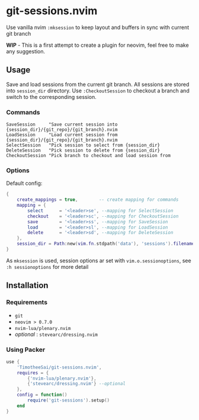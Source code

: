# git-sessions.nvim

Use vanilla nvim `:mksession` to keep layout and buffers in sync with current git branch

**WIP** - This is a first attempt to create a plugin for neovim, feel free to make any suggestion.

## Usage

Save and load sessions from the current git branch. All sessions are stored into `session_dir` directory.
Use `:CheckoutSession` to checkout a branch and switch to the corresponding session.

### Commands

```vim
SaveSession     "Save current session into {session_dir}/{git_repo}/{git_branch}.nvim 
LoadSession     "Load current session from {session_dir}/{git_repo}/{git_branch}.nvim 
SelectSession   "Pick session to select from {session_dir} 
DeleteSession   "Pick session to delete from {session_dir} 
CheckoutSession "Pick branch to checkout and load session from
```

### Options

Default config:
```lua
{
    create_mappings = true,        -- create mapping for commands
    mapping = {
        select      = '<leader>se', --mapping for SelectSession
        checkout    = '<leader>sc', --mapping for CheckoutSession
        save        = '<leader>ss', --mapping for SaveSession
        load        = '<leader>sl', --mapping for LoadSession
        delete      = '<leader>sd', --mapping for DeleteSession
    },
    session_dir = Path:new(vim.fn.stdpath('data'), 'sessions').filename -- $HOME/.local/share/nvim/sessions/
}
```

As `mksession` is used, session options ar set with `vim.o.sessionoptions`, see `:h sessionoptions` for more detail

## Installation

### Requirements

- `git`
- `neovim > 0.7.0`
- `nvim-lua/plenary.nvim`
- _optional_ : `stevearc/dressing.nvim`

### Using Packer

```lua
use {
    'TimotheeSai/git-sessions.nvim',
    requires = {
        {'nvim-lua/plenary.nvim'},
        {'stevearc/dressing.nvim'} --optional
    },
    config = function()
        require('git-sessions').setup()
    end
}

```

